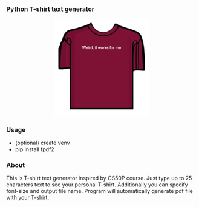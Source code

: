 ### Python T-shirt text generator

<p align="center" margin-top="20">
  <img width="250" src="./assets/demo.png" alt="Logo">
</p>

 ### Usage 
- (optional) create venv  
- pip install fpdf2

### About
This is T-shirt text generator inspired by CS50P course.
Just type up to 25 characters text to see your personal T-shirt.
Additionally you can specify font-size and output file name.
Program will automatically generate pdf file with your T-shirt.







 